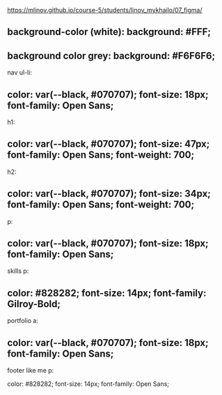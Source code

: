 https://mlinov.github.io/course-5/students/linov_mykhailo/07_figma/

background-color (white): 
background: #FFF;
------------------------
background color grey:
background: #F6F6F6;
------------------------
nav ul-li:

color: var(--black, #070707);
font-size: 18px;
font-family: Open Sans;
------------------------
h1:

color: var(--black, #070707);
font-size: 47px;
font-family: Open Sans;
font-weight: 700;
------------------------
h2:

color: var(--black, #070707);
font-size: 34px;
font-family: Open Sans;
font-weight: 700;
------------------------
p:

color: var(--black, #070707);
font-size: 18px;
font-family: Open Sans;
------------------------
skills p:

color: #828282;
font-size: 14px;
font-family: Gilroy-Bold;
------------------------
portfolio a:

color: var(--black, #070707);
font-size: 18px;
font-family: Open Sans;
------------------------
footer like me p:

color: #828282;
font-size: 14px;
font-family: Open Sans;
